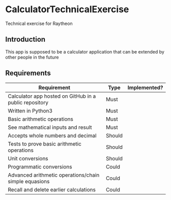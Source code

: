 # CalculatorTechnicalExercise
Technical exercise for Raytheon

## Introduction
This app is supposed to be a calculator application that can be extended by other people in the future

## Requirements
|Requirement|Type|Implemented?|
|-----------|----|------------|
|Calculator app hosted on GitHub in a public repository|Must|
|Written in Python3|Must|
|Basic arithmetic operations|Must|
|See mathematical inputs and result|Must|
|Accepts whole numbers and decimal|Should|
|Tests to prove basic arithmetic operations|Should|
|Unit conversions|Should|
|Programmatic conversions|Could|
|Advanced arithmetic operations/chain simple equasions|Could|
|Recall and delete earlier calculations|Could|

